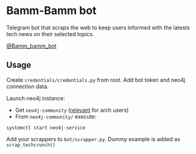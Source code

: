 # Bamm-Bamm bot
 Telegram bot that scraps the web to keep users informed with the latests tech news on their selected topics.
 
 [@Bamm_bamm_bot](https://t.me/bamm_bamm_bot)
 
 ## Usage

Create `credentials/credentials.py` from root. Add bot token and neo4j connection data.

Launch neo4j instance: 
 - Get `neo4j-community` ([relevant](https://stackoverflow.com/questions/26395551/error-running-neo4j-with-systemd-on-arch-linux) for arch users)
- From `neo4j-community/` execute:
```
systemctl start neo4j-service
```

Add your scrappers to `bot/scrapper.py`. Dummy example is added as `scrap_techcrunch()`


